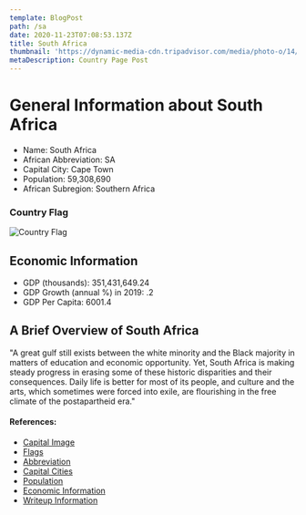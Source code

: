 ```yaml
---
template: BlogPost
path: /sa
date: 2020-11-23T07:08:53.137Z
title: South Africa
thumbnail: 'https://dynamic-media-cdn.tripadvisor.com/media/photo-o/14/10/2e/1e/cape-town.jpg?w=1000&h=600&s=1'
metaDescription: Country Page Post
---
```


# General Information about South Africa

- Name: South Africa
- African Abbreviation: SA
- Capital City: Cape Town
- Population: 59,308,690
- African Subregion: Southern Africa

### Country Flag
![Country Flag](https://raw.githubusercontent.com/hjnilsson/country-flags/master/png1000px/za.png)

## Economic Information
 - GDP (thousands): 351,431,649.24
 - GDP Growth (annual %) in 2019: .2
 - GDP Per Capita: 6001.4

## A Brief Overview of South Africa

"A great gulf still exists between the white minority and the Black majority in matters of education and economic opportunity. Yet, South Africa is making steady progress in erasing some of these historic disparities and their consequences. Daily life is better for most of its people, and culture and the arts, which sometimes were forced into exile, are flourishing in the free climate of the postapartheid era."

#### References:
- [Capital Image](https://dynamic-media-cdn.tripadvisor.com/media/photo-o/14/10/2e/1e/cape-town.jpg?w=1000&h=600&s=1)
- [Flags](https://github.com/hjnilsson/country-flags)
- [Abbreviation](https://planetarynames.wr.usgs.gov/Abbreviations)
- [Capital Cities](https://www.nationsonline.org/oneworld/capitals_africa.htm)
- [Population](https://www.worldometers.info/population/countries-in-africa-by-population/)
- [Economic Information](https://data.worldbank.org/)
- [Writeup Information](https://www.britannica.com/place/South-Africa/Cultural-life)
